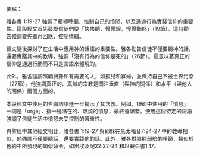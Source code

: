 要點：

雅各書 1:19-27 強調了積極聆聽，控制自己的憤怒，以及通過行為實踐信仰的重要性。這段經文首先鼓勵信徒們要「快快聽，慢慢說，慢慢動怒」（19節），這句勸告強調要先聽再回應，控制情緒。 

經文隨後探討了在生活中應用神的話語的重要性。雅各勸告信徒不僅要聽神的話，還要實踐其中的教導，強調「沒有行為的信仰是死的」（26節）。這意味著真正的信仰是通過行動而不只是言語來體現的。

此外，雅各強調照顧弱勢和有需要的人，如孤兒和寡婦，並保持自己不被世界污染（27節）。他強調真正的、真誠的宗教是關注垂直（與神的關係）和水平（與他人的關係）兩個方面的。 

本段經文中使用的希臘詞語進一步揭示了其含義。例如，19節中使用的「憤怒」一詞是「orgē」，指一種潛在的、燃燒的憤怒，最終會爆發。使用這個特定的詞語強調了信徒生活中憤怒未受控制的嚴重性。 

與聖經中其他經文相比，雅各書 1:19-27 與耶穌在馬太福音7:24-27 中的教導相似，他強調不僅要聽話，還要實踐他的話。此外，雅各對照顧弱勢的呼籲，類似於舊約中所發現的類似命令，如出埃及記22:22-24 和以賽亞書1:17。